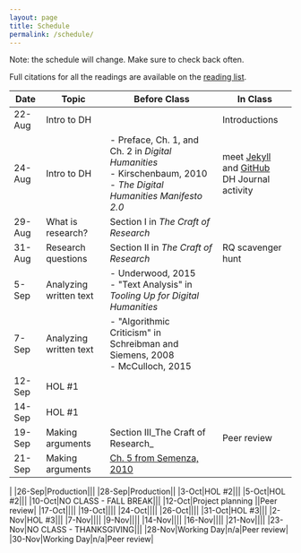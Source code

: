 ```yaml
---
layout: page
title: Schedule
permalink: /schedule/
---
```


Note: the schedule will change. Make sure to check back often.

Full citations for all the readings are available on the [reading list](/research-methods-in-digital-humanities/reading-list/).

|Date|Topic|Before Class|In Class|
|---|---|---|---|
|22-Aug|Intro to DH||Introductions|
|24-Aug|Intro to DH|- Preface, Ch. 1, and Ch. 2 in _Digital Humanities_<br />- Kirschenbaum, 2010<br />- _The Digital Humanities Manifesto 2.0_|meet [Jekyll](https://jekyllrb.com/) and [GitHub](http://www.github.com) <br/> DH Journal activity|
|29-Aug|What is research?|Section I in _The Craft of Research_||
|31-Aug|Research questions|Section II in _The Craft of Research_|RQ scavenger hunt|
|5-Sep|Analyzing written text|- Underwood, 2015<br />- "Text Analysis" in _Tooling Up for Digital Humanities_||
|7-Sep|Analyzing written text|- "Algorithmic Criticism" in Schreibman and Siemens, 2008<br />- McCulloch, 2015||
|12-Sep|HOL #1|||
|14-Sep|HOL #1|||
|19-Sep|Making arguments|Section III_The Craft of Research_|Peer review|
|21-Sep|Making arguments|[Ch. 5 from Semenza, 2010](https://www.dropbox.com/s/mzka6oyp3ura2bd/Semenza%202010%20Ch%205.pdf?dl=0)
|
|26-Sep|Production|||
|28-Sep|Production||
|3-Oct|HOL #2|||
|5-Oct|HOL #2|||
|10-Oct|NO CLASS - FALL BREAK|||
|12-Oct|Project planning ||Peer review|
|17-Oct||||
|19-Oct||||
|24-Oct||||
|26-Oct||||
|31-Oct|HOL #3|||
|2-Nov|HOL #3|||
|7-Nov||||
|9-Nov||||
|14-Nov||||
|16-Nov||||
|21-Nov||||
|23-Nov|NO CLASS - THANKSGIVING|||
|28-Nov|Working Day|n/a|Peer review|
|30-Nov|Working Day|n/a|Peer review|
